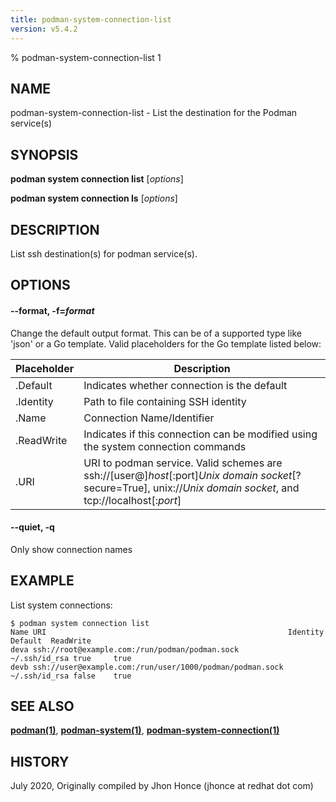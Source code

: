 ```yaml
---
title: podman-system-connection-list
version: v5.4.2
---
```


% podman-system-connection-list 1

## NAME
podman\-system\-connection\-list - List the destination for the Podman service(s)

## SYNOPSIS
**podman system connection list** [*options*]

**podman system connection ls** [*options*]

## DESCRIPTION
List ssh destination(s) for podman service(s).

## OPTIONS

#### **--format**, **-f**=*format*

Change the default output format.  This can be of a supported type like 'json' or a Go template.
Valid placeholders for the Go template listed below:

| **Placeholder** | **Description**                                                               |
| --------------- | ----------------------------------------------------------------------------- |
| .Default        | Indicates whether connection is the default |
| .Identity       | Path to file containing SSH identity |
| .Name           | Connection Name/Identifier |
| .ReadWrite      | Indicates if this connection can be modified using the system connection commands |
| .URI            | URI to podman service. Valid schemes are ssh://[user@]*host*[\:port]*Unix domain socket*[?secure=True], unix://*Unix domain socket*, and tcp://localhost[:*port*] |

#### **--quiet**, **-q**

Only show connection names

## EXAMPLE

List system connections:
```
$ podman system connection list
Name URI                                                      Identity	    Default  ReadWrite
deva ssh://root@example.com:/run/podman/podman.sock           ~/.ssh/id_rsa true     true
devb ssh://user@example.com:/run/user/1000/podman/podman.sock ~/.ssh/id_rsa false    true
```
## SEE ALSO
**[podman(1)](podman.1.md)**, **[podman-system(1)](podman-system.1.md)**, **[podman-system-connection(1)](podman-system-connection.1.md)**

## HISTORY
July 2020, Originally compiled by Jhon Honce (jhonce at redhat dot com)
